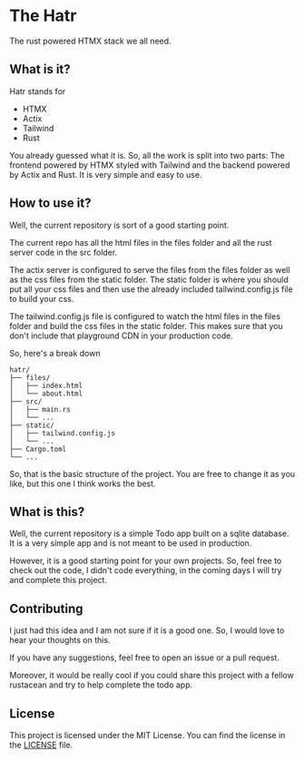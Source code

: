 # The Hatr

The rust powered HTMX stack we all need.

## What is it?

Hatr stands for
- HTMX
- Actix
- Tailwind
- Rust

You already guessed what it is.
So, all the work is split into two parts:
The frontend powered by HTMX styled with Tailwind and the backend powered by Actix and Rust.
It is very simple and easy to use.

## How to use it?

Well, the current repository is sort of a good starting point.

The current repo has all the html files in the files folder and all the rust server code in the src folder.

The actix server is configured to serve the files from the files folder as well as the css files from the static folder.
The static folder is where you should put all your css files and then use the already included tailwind.config.js file to build your css.

The tailwind.config.js file is configured to watch the html files in the files folder and build the css files in the static folder.
This makes sure that you don't include that playground CDN in your production code.

So, here's a break down

```
hatr/
├── files/
│   ├── index.html
│   └── about.html
├── src/
│   ├── main.rs
│   └── ...
├── static/
│   ├── tailwind.config.js
│   └── ...
├── Cargo.toml
└── ...
```

So, that is the basic structure of the project.
You are free to change it as you like, but this one I think works the best.

## What is this?

Well, the current repository is a simple Todo app built on a sqlite database.
It is a very simple app and is not meant to be used in production.

However, it is a good starting point for your own projects.
So, feel free to check out the code, I didn't code everything, in the coming days I will try and complete this project.

## Contributing

I just had this idea and I am not sure if it is a good one.
So, I would love to hear your thoughts on this.

If you have any suggestions, feel free to open an issue or a pull request.

Moreover, it would be really cool if you could share this project with a fellow rustacean and try to help complete the todo app.

## License

This project is licensed under the MIT License.
You can find the license in the [LICENSE](LICENSE) file.